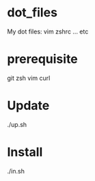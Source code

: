 # dot_files

My dot files: vim zshrc ... etc

# prerequisite
git zsh vim curl

# Update

./up.sh

# Install

./in.sh


